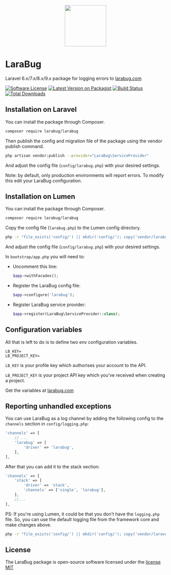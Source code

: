 <p align="center">
    <a href="https://www.larabug.com" target="_blank"><img width="130" src="https://www.larabug.com/images/larabug-logo-small.png"></a>
</p>

# LaraBug
Laravel 6.x/7.x/8.x/9.x package for logging errors to [larabug.com](https://www.larabug.com)

[![Software License](https://poser.pugx.org/larabug/larabug/license.svg)](LICENSE.md)
[![Latest Version on Packagist](https://poser.pugx.org/larabug/larabug/v/stable.svg)](https://packagist.org/packages/larabug/larabug)
[![Build Status](https://github.com/larabug/larabug/workflows/tests/badge.svg)](https://github.com/larabug/larabug/actions)
[![Total Downloads](https://poser.pugx.org/larabug/larabug/d/total.svg)](https://packagist.org/packages/larabug/larabug)

## Installation on Laravel
You can install the package through Composer.
```bash
composer require larabug/larabug
```

Then publish the config and migration file of the package using the vendor publish command.
```bash
php artisan vendor:publish --provider="LaraBug\ServiceProvider"
```
And adjust the config file (`config/larabug.php`) with your desired settings.

Note: by default, only production environments will report errors. To modify this edit your LaraBug configuration.

## Installation on Lumen
You can install the package through Composer.
```bash
composer require larabug/larabug
```

Copy the config file (`larabug.php`) to the Lumen config directory.
```bash
php -r "file_exists('config/') || mkdir('config/'); copy('vendor/larabug/larabug/config/larabug.php', 'config/larabug.php');"
```
And adjust the config file (`config/larabug.php`) with your desired settings.

In `bootstrap/app.php` you will need to:
- Uncomment this line:
    ```php
    $app->withFacades();
    ```
- Register the LaraBug config file:
    ```php
    $app->configure('larabug');
    ```
- Register LaraBug service provider:
    ```php
    $app->register(LaraBug\ServiceProvider::class);
    ```

## Configuration variables
All that is left to do is to define two env configuration variables.
```
LB_KEY=
LB_PROJECT_KEY=
```
`LB_KEY` is your profile key which authorises your account to the API.

`LB_PROJECT_KEY` is your project API key which you've received when creating a project.

Get the variables at [larabug.com](https://www.larabug.com)

## Reporting unhandled exceptions
You can use LaraBug as a log channel by adding the following config to the `channels` section in `config/logging.php`:
```php
'channels' => [
    // ...
    'larabug' => [
        'driver' => 'larabug',
    ],
],
```
After that you can add it to the stack section:
```php
'channels' => [
    'stack' => [
        'driver' => 'stack',
        'channels' => ['single', 'larabug'],
    ],
    //...
],
```

PS: If you're using Lumen, it could be that you don't have the `logging.php` file. So, you can use the default logging file from
the framework core and make changes above.
```bash
php -r "file_exists('config/') || mkdir('config/'); copy('vendor/laravel/lumen-framework/config/logging.php', 'config/logging.php');"
```

## License
The LaraBug package is open-source software licensed under the [license MIT](http://opensource.org/licenses/MIT)
